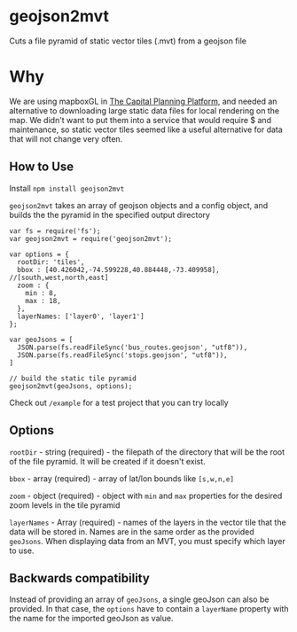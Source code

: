# geojson2mvt

Cuts a file pyramid of static vector tiles (.mvt) from a geojson file

# Why

We are using mapboxGL in [The Capital Planning Platform](http://capitalplanning.nyc.gov), and needed an alternative to downloading large static data files for local rendering on the map.  We didn't want to put them into a service that would require $ and maintenance, so static vector tiles seemed like a useful alternative for data that will not change very often.

## How to Use

Install
`npm install geojson2mvt`

`geojson2mvt` takes an array of geojson objects and a config object, and builds the the pyramid in the specified output directory

```
var fs = require('fs');
var geojson2mvt = require('geojson2mvt');

var options = {
  rootDir: 'tiles',
  bbox : [40.426042,-74.599228,40.884448,-73.409958], //[south,west,north,east]
  zoom : {
    min : 8,
    max : 18,
  },
  layerNames: ['layer0', 'layer1']
};

var geoJsons = [
  JSON.parse(fs.readFileSync('bus_routes.geojson', "utf8")),
  JSON.parse(fs.readFileSync('stops.geojson', "utf8")),
]

// build the static tile pyramid
geojson2mvt(geoJsons, options);
```
Check out `/example` for a test project that you can try locally

## Options

`rootDir` - string (required) - the filepath of the directory that will be the root of the file pyramid.  It will be created if it doesn't exist.

`bbox` - array (required) - array of lat/lon bounds like `[s,w,n,e]`

`zoom` - object (required) - object with `min` and `max` properties for the desired zoom levels in the tile pyramid

`layerNames` - Array<string> (required) - names of the layers in the vector tile that the data will be stored in.  Names are in the same order as the provided `geoJsons`. When displaying data from an MVT, you must specify which layer to use.

## Backwards compatibility

Instead of providing an array of `geoJsons`, a single geoJson can also be provided. In that case, the `options` have to contain a `layerName` property with the name for the imported geoJson as value.
